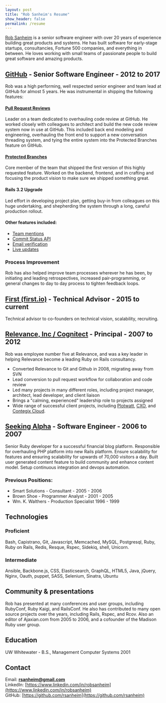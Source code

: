 ```yaml
---
layout: post
title: "Rob Sanheim's Resume"
show_header: false
permalink: /resume
---
```


[Rob Sanheim](mailto:rsanheim@gmail.com) is a senior software engineer with over 20 years of experience building great products and systems. He has built software for early-stage startups, consultancies, Fortune 500 companies, and everything in between. He loves working with small teams of passionate people to build great software and amazing products.

## [GitHub](https://github.com) - Senior Software Engineer - 2012 to 2017

Rob was a high performing, well respected senior engineer and team lead at GitHub for almost 5 years. He was instrumental in shipping the following features:

#### [Pull Request Reviews](https://github.com/blog/2256-a-whole-new-github-universe-announcing-new-tools-forums-and-features#code-better-with-reviews)

Leader on a team dedicated to overhauling code review at GitHub.  He worked closely with colleagues to architect and build the new code review system now in use at GitHub. This included back end modeling and engineering, overhauling the front end to support a new conversation threading system, and tying the entire system into the Protected Branches feature on GitHub.

#### [Protected Branches](https://github.com/blog/2051-protected-branches-and-required-status-checks)

Core member of the team that shipped the first version of this highly requested feature. Worked on the backend, frontend, and in crafting and focusing the product vision to make sure we shipped something great.

#### Rails 3.2 Upgrade

Led effort in developing project plan, getting buy-in from colleagues on this
huge undertaking, and shepherding the system through a long, careful production rollout.

#### Other features included:

* [Team mentions](https://github.com/blog/1121-introducing-team-mentions)
* [Commit Status API](https://github.com/blog/1227-commit-status-api)
* [Email verification](https://github.com/blog/1215-email-verification)
* [Live updates](https://github.com/blog/1174-auto-updating-comments)

### Process Improvement

Rob has also helped improve team processes wherever he has been, by initiating and leading retrospectives, increased pair-programming, or general changes to day to day process to tighten feedback loops.

## [First (first.io)](https://first.io/) - Technical Advisor - 2015 to current

Technical advisor to co-founders on technical vision, scalability, recruiting.

## [Relevance, Inc / Cognitect](http://cognitect.com/) - Principal - 2007 to 2012

Rob was employee number five at Relevance, and was a key leader in helping Relevance become a leading Ruby on Rails consultancy.

* Converted Relevance to Git and Github in 2008, migrating away from SVN
* Lead conversion to pull request workflow for collaboration and code review
* Led many projects in many different roles, including project manager, architect, lead developer, and client liaison
* Brings a "calming, experienced" leadership role to projects assigned
* Wide range of successful client projects, including [Plotwatt](https://plotwatt.com/), [CXO](http://vivisimo.com/solutions/cxo.html), and [Contegix Cloud](https://classic.contegix.com/session/new).

## [Seeking Alpha](http://seekingalpha.com/) - Software Engineer - 2006 to 2007

Senior Ruby developer for a successful financial blog platform.  Responsible for overhauling PHP platform into new Rails
platform.  Ensure scalability for features and ensuring scalability for upwards of 70,000 visitors a day.  Built user generated content feature to build community and enhance content model.  Setup continuous integration and devops automation.

### Previous Positions:

* Smart Solutions - Consultant - 2005 - 2006
* Brown Shoe - Programmer Analyst - 2001 - 2005
* Wm. K. Walthers - Production Specialist 1996 - 1999

## Technologies

### Proficient

Bash, Capistrano, Git, Javascript, Memcached, MySQL, Postgresql, Ruby, Ruby on Rails, Redis, Resque, Rspec, Sidekiq, shell, Unicorn.

### Intermediate

Ansible, Backbone.js, CSS, Elasticsearch, GraphQL, HTML5, Java, jQuery, Nginx, Oauth, puppet, SASS, Selenium, Sinatra, Ubuntu

## Community & presentations

Rob has presented at many conferences and user groups, including RubyConf, Ruby Kaigi, and RailsConf.  He also has contributed to many open source projects over the years, including Rails, Rspec, and Rcov.  Also an editor of Ajaxian.com from 2005 to 2006, and a cofounder of the Madison Ruby user group.

## Education

UW Whitewater - B.S., Management Computer Systems 2001

## Contact

Email: <strong>[rsanheim@gmail.com](mailto:rsanheim@gmail.com)</strong><br />
LinkedIn: [https://www.linkedin.com/in/robsanheim](https://www.linkedin.com/in/robsanheim)<br />
GitHub: [https://github.com/rsanheim](https://github.com/rsanheim)<br />